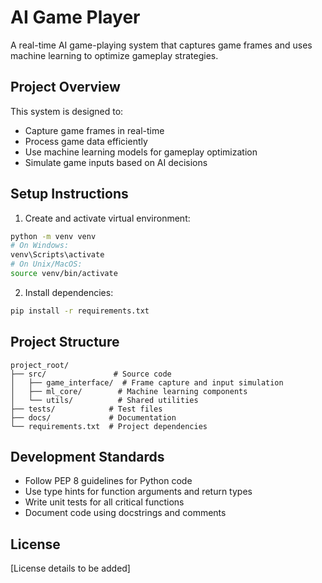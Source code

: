 # AI Game Player

A real-time AI game-playing system that captures game frames and uses machine learning to optimize gameplay strategies.

## Project Overview
This system is designed to:
- Capture game frames in real-time
- Process game data efficiently
- Use machine learning models for gameplay optimization
- Simulate game inputs based on AI decisions

## Setup Instructions

1. Create and activate virtual environment:
```bash
python -m venv venv
# On Windows:
venv\Scripts\activate
# On Unix/MacOS:
source venv/bin/activate
```

2. Install dependencies:
```bash
pip install -r requirements.txt
```

## Project Structure
```
project_root/
├── src/               # Source code
│   ├── game_interface/  # Frame capture and input simulation
│   ├── ml_core/        # Machine learning components
│   └── utils/          # Shared utilities
├── tests/            # Test files
├── docs/             # Documentation
└── requirements.txt  # Project dependencies
```

## Development Standards
- Follow PEP 8 guidelines for Python code
- Use type hints for function arguments and return types
- Write unit tests for all critical functions
- Document code using docstrings and comments

## License
[License details to be added] 